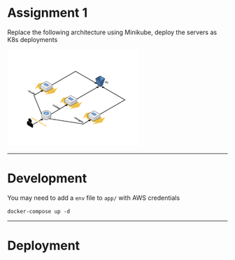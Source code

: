 # Assignment 1
Replace the following architecture using Minikube, deploy the servers as K8s deployments

<img src="microservices.png"  width="60%" height="30%">

---

# Development
You may need to add a `env` file to `app/` with AWS credentials

```
docker-compose up -d
```

--- 

# Deployment